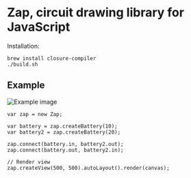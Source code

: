 # Zap, circuit drawing library for JavaScript

Installation:

```
brew install closure-compiler
./build.sh
```

## Example

![Example image](https://raw.github.com/jiahuang/zap/master/example.png)

```
var zap = new Zap;

var battery = zap.createBattery(10);
var battery2 = zap.createBattery(20);

zap.connect(battery.in, battery2.out);
zap.connect(battery.out, battery2.in);

// Render view
zap.createView(500, 500).autoLayout().render(canvas);
```